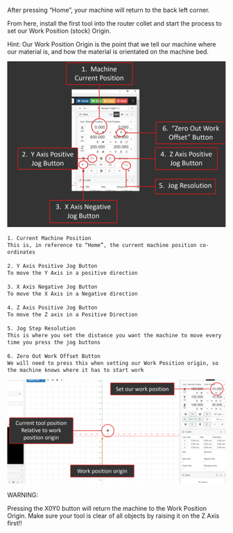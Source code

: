 After pressing “Home”, your machine will return to the back left corner.

From here, install the first tool into the router collet and start the process to set our Work Position (stock) Origin.

Hint:
Our Work Position Origin is the point that we tell our machine where our material is, and how the material is orientated on the machine bed.


![image](images\GladiusNavigation.png)

    1. Current Machine Position
    This is, in reference to “Home”, the current machine position co-ordinates

    2. Y Axis Positive Jog Button
    To move the Y Axis in a positive direction

    3. X Axis Negative Jog Button
    To move the X Axis in a Negative direction

    4. Z Axis Positive Jog Button
    To move the Z axis in a Positive Direction

    5. Jog Step Resolution
    This is where you set the distance you want the machine to move every time you press the jog buttons

    6. Zero Out Work Offset Button
    We will need to press this when setting our Work Position origin, so the machine knows where it has to start work 


![image](images\GladiusSettingWCS.png)

WARNING:

Pressing the X0Y0 button will return the machine to the Work Position Origin. 
Make sure your tool is clear of all objects by raising it on the Z Axis first!!
